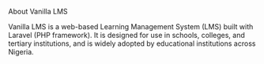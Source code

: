 About Vanilla LMS


Vanilla LMS is a web-based Learning Management System (LMS) built with Laravel (PHP framework). It is designed for use in schools, colleges, and tertiary institutions, and is widely adopted by educational institutions across Nigeria.
